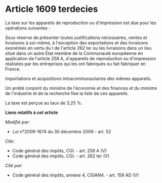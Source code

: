 # Article 1609 terdecies

La taxe sur les appareils de reproduction ou d'impression est due pour les opérations suivantes : 

Sous réserve de présenter toutes justifications nécessaires, ventes et livraisons à soi-même, à l'exception des exportations
et des livraisons exonérées en vertu du I de l'article 262 ter ou les livraisons dans un lieu situé dans un autre Etat membre
de la Communauté européenne en application de l'article 258 A, d'appareils de reproduction ou d'impression réalisées par les
entreprises qui les ont fabriqués ou fait fabriquer en France. 

Importations et acquisitions intracommunautaires des mêmes appareils. 

Un arrêté conjoint du ministre de l'économie et des finances et du ministre de l'industrie et de la recherche fixe la liste
de ces appareils. 

La taxe est perçue au taux de 3,25 %.

**Liens relatifs à cet article**

_Modifié par_:

  - Loi n°2009-1674 du 30 décembre 2009 - art. 52

_Cite_:

  - Code général des impôts, CGI. - art. 258 A (V)
  - Code général des impôts, CGI. - art. 262 ter (V)

_Cité par_:

  - Code général des impôts, annexe 4, CGIAN4. - art. 159 AD (V)
